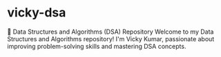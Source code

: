 # vicky-dsa
🧠 Data Structures and Algorithms (DSA) Repository  Welcome to my Data Structures and Algorithms repository! I'm Vicky Kumar, passionate about improving problem-solving skills and mastering DSA concepts.
